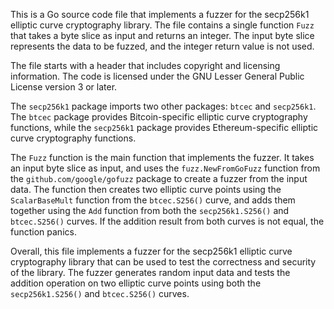 This is a Go source code file that implements a fuzzer for the secp256k1 elliptic curve cryptography library. The file contains a single function `Fuzz` that takes a byte slice as input and returns an integer. The input byte slice represents the data to be fuzzed, and the integer return value is not used.

The file starts with a header that includes copyright and licensing information. The code is licensed under the GNU Lesser General Public License version 3 or later.

The `secp256k1` package imports two other packages: `btcec` and `secp256k1`. The `btcec` package provides Bitcoin-specific elliptic curve cryptography functions, while the `secp256k1` package provides Ethereum-specific elliptic curve cryptography functions.

The `Fuzz` function is the main function that implements the fuzzer. It takes an input byte slice as input, and uses the `fuzz.NewFromGoFuzz` function from the `github.com/google/gofuzz` package to create a fuzzer from the input data. The function then creates two elliptic curve points using the `ScalarBaseMult` function from the `btcec.S256()` curve, and adds them together using the `Add` function from both the `secp256k1.S256()` and `btcec.S256()` curves. If the addition result from both curves is not equal, the function panics.

Overall, this file implements a fuzzer for the secp256k1 elliptic curve cryptography library that can be used to test the correctness and security of the library. The fuzzer generates random input data and tests the addition operation on two elliptic curve points using both the `secp256k1.S256()` and `btcec.S256()` curves.